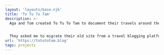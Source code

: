 ```yaml
---
layout: 'layouts/base.njk'
title: 'To Tu To Tam'
description: >-
  Aga and Tom created To Tu To Tam to document their travels around the world.


  They asked me to migrate their old site from a travel blogging platform and build a completely custom WordPress solution.
url: 'https://totutotam.blog'
tags: projects
---
```


